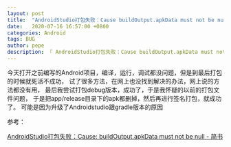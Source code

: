 ```yaml
---
layout: post
title:  "AndroidStudio打包失败：Cause buildOutput.apkData must not be null"
date:   2020-07-16 16:57:00 +0800
categories: Android
tags: BUG
author: pepe
description: 『 AndroidStudio打包失败：Cause buildOutput.apkData must not be null 』
---
```



今天打开之前编写的Android项目，编译，运行，调试都没问题，但是到最后打包的时候就死活不成功，
试了很多方法，在网上也没找到解决的办法，网上说的方法都没有用，
最后我尝试打包debug版本，成功了，于是我怀疑的以前的打包文件问题，
于是把app/release目录下的apk都删掉，然后再进行签名打包，就成功了。
可能是因为升级了Androidstudio跟gradle版本的原因



参考：

[AndroidStudio打包失败：Cause: buildOutput.apkData must not be null - 简书](https://www.jianshu.com/p/9ae1dc6bba16)






